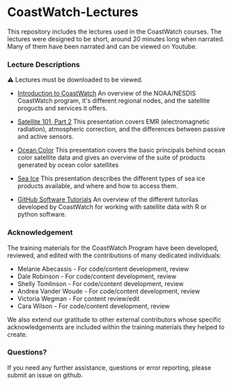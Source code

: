 # CoastWatch-Lectures
This repository includes the lectures used in the CoastWatch courses. The lectures were designed to be short, around 20 minutes long when narrated.  Many of them have been narrated and can be viewed on Youtube.  

### Lecture Descriptions 

⚠️ Lectures must be downloaded to be viewed.

* [Introduction to CoastWatch](CoastWatchIntro2024.pptx)
  An overview of the NOAA/NESDIS CoastWatch program, it's different regional nodes, and the satellite progucts and services it offers. 

* [Satellite 101, Part 2](02-Satellite101_Part2.pptx)
  This presentation covers EMR (electromagnetic radiation), atmospheric correction, and the differences between passive and active sensors. 
  
* [Ocean Color](03-Ocean_Color.pptx)
  This presentation covers the basic principals behind ocean color satellite data and gives an overview of the suite of products generated by ocean color satellites

* [Sea Ice](sea_ice_2021_05_05.pptx)
  This presentation describes the different types of sea ice products available, and where and how to access them.
  
* [GitHub Software Tutorials](GitHubTutorials.pptx)
  An overview of the different tutorilas developed by CoastWatch for working with satellite data with R or python software. 

### Acknowledgement

The training materials for the CoastWatch Program have been developed, reviewed, and edited with the contributions of many dedicated individuals:

* Melanie Abecassis - For code/content development, review
* Dale Robinson - For code/content development, review
* Shelly Tomlinson - For code/content development, review
* Andrea Vander Woude - For code/content development, review
* Victoria Wegman - For content review/edit
* Cara Wilson - For code/content development, review

We also extend our gratitude to other external contributors whose specific acknowledgements are included within the training materials they helped to create.

### Questions?

If you need any further assistance, questions or error reporting, please submit an issue on github.
